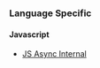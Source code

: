 ### Language Specific  
#### Javascript  
* [JS Async Internal](https://blog.bitsrc.io/understanding-asynchronous-javascript-the-event-loop-74cd408419ff)
